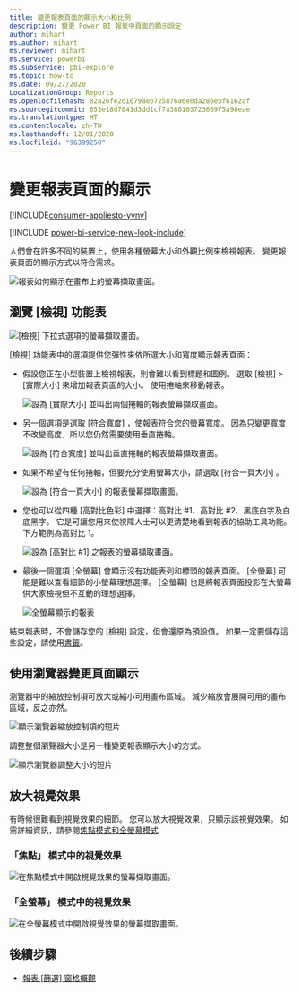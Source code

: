 ```yaml
---
title: 變更報表頁面的顯示大小和比例
description: 變更 Power BI 報表中頁面的顯示設定
author: mihart
ms.author: mihart
ms.reviewer: mihart
ms.service: powerbi
ms.subservice: pbi-explore
ms.topic: how-to
ms.date: 09/27/2020
LocalizationGroup: Reports
ms.openlocfilehash: 82a26fe2d1679aeb725876a6e0da286ebf6162af
ms.sourcegitcommit: 653e18d7041d3dd1cf7a38010372366975a98eae
ms.translationtype: HT
ms.contentlocale: zh-TW
ms.lasthandoff: 12/01/2020
ms.locfileid: "96399250"
---
```

# <a name="change-the-display-of-a-report-page"></a>變更報表頁面的顯示

[!INCLUDE[consumer-appliesto-yyny](../includes/consumer-appliesto-yyny.md)]

[!INCLUDE [power-bi-service-new-look-include](../includes/power-bi-service-new-look-include.md)]

人們會在許多不同的裝置上，使用各種螢幕大小和外觀比例來檢視報表。 變更報表頁面的顯示方式以符合需求。

![報表如何顯示在畫布上的螢幕擷取畫面。](media/end-user-report-view/power-bi-canvas.png)

## <a name="explore-the-view-menu"></a>瀏覽 [檢視] 功能表

![[檢視] 下拉式選項的螢幕擷取畫面。](media/end-user-report-view/power-bi-menu-view.png)


[檢視]  功能表中的選項提供您彈性來依所選大小和寬度顯示報表頁面：

- 假設您正在小型裝置上檢視報表，則會難以看到標題和圖例。  選取 [檢視]   > [實際大小]  來增加報表頁面的大小。 使用捲軸來移動報表。

    ![設為 [實際大小] 並叫出兩個捲軸的報表螢幕擷取畫面。](media/end-user-report-view/power-bi-view-actual.png)

- 另一個選項是選取 [符合寬度]  ，使報表符合您的螢幕寬度。 因為只變更寬度不改變高度，所以您仍然需要使用垂直捲軸。

  ![設為 [符合寬度] 並叫出垂直捲軸的報表螢幕擷取畫面。](media/end-user-report-view/power-bi-view-width.png)

- 如果不希望有任何捲軸，但要充分使用螢幕大小，請選取 [符合一頁大小]  。

   ![設為 [符合一頁大小] 的報表螢幕擷取畫面。](media/end-user-report-view/power-bi-view-fit.png)

- 您也可以從四種 [高對比色彩]  中選擇：高對比 #1、高對比 #2、黑底白字及白底黑字。 它是可讓您用來使視障人士可以更清楚地看到報表的協助工具功能。 下方範例為高對比 1。 

    ![設為 [高對比 #1] 之報表的螢幕擷取畫面。](media/end-user-report-view/power-bi-contrast1.png)

- 最後一個選項 [全螢幕]  會顯示沒有功能表列和標頭的報表頁面。 [全螢幕] 可能是難以查看細節的小螢幕理想選擇。  [全螢幕] 也是將報表頁面投影在大螢幕供大家檢視但不互動的理想選擇。  

    ![全螢幕顯示的報表](media/end-user-report-view/power-bi-full-screen.png)

結束報表時，不會儲存您的 [檢視]  設定，但會還原為預設值。 如果一定要儲存這些設定，請使用[書籤](end-user-bookmarks.md)。

## <a name="use-your-browser-to-change-page-display"></a>使用瀏覽器變更頁面顯示

瀏覽器中的縮放控制項可放大或縮小可用畫布區域。 減少縮放會展開可用的畫布區域，反之亦然。 

![顯示瀏覽器縮放控制項的短片](media/end-user-report-view/power-bi-zoom.png)

調整整個瀏覽器大小是另一種變更報表顯示大小的方式。 

![顯示瀏覽器調整大小的短片](media/end-user-report-view/power-bi-resize-browser.gif)

## <a name="zoom-in-on-a-visual"></a>放大視覺效果
有時候很難看到視覺效果的細節。 您可以放大視覺效果，只顯示該視覺效果。 如需詳細資訊，請參閱[焦點模式和全螢幕模式](end-user-focus.md)

### <a name="a-visual-in-focus-mode"></a>「焦點」  模式中的視覺效果

![在焦點模式中開啟視覺效果的螢幕擷取畫面。](media/end-user-report-view/power-bi-focus.png)

### <a name="a-visual-in-full-screen-mode"></a>「全螢幕」  模式中的視覺效果
![在全螢幕模式中開啟視覺效果的螢幕擷取畫面。](media/end-user-report-view/power-bi-full-screen.png)

## <a name="next-steps"></a>後續步驟

* [報表 [篩選] 窗格概觀](end-user-report-filter.md)
